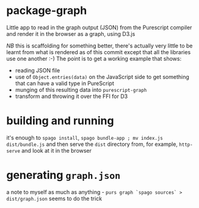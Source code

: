 # package-graph

Little app to read in the graph output (JSON) from the Purescript compiler and render it in the browser as a graph, using D3.js

*NB* this is scaffolding for something better, there's actually very little to be learnt from what is rendered as of this commit except that all the libraries use one another :-) The point is to get a working example that shows:
  * reading JSON file
  * use of `Object.entries(data)` on the JavaScript side to get something that can have a valid type in PureScript
  * munging of this resulting data into `purescript-graph`
  * transform and throwing it over the FFI for D3

# building and running

it's enough to `spago install`, `spago bundle-app ; mv index.js dist/bundle.js` and then serve the `dist` directory from, for example, `http-serve` and look at it in the browser

# generating `graph.json`

a note to myself as much as anything - ``purs graph `spago sources` > dist/graph.json`` seems to do the trick
